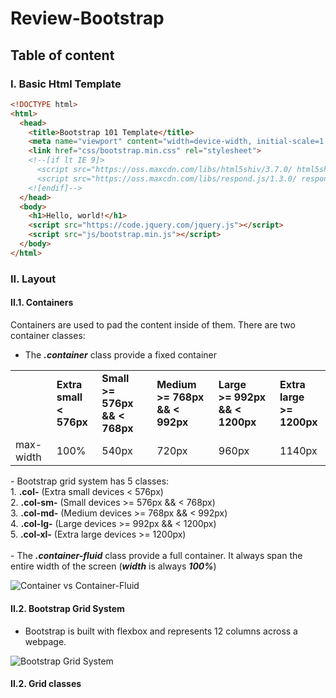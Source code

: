 # Review-Bootstrap

## Table of content


### I. Basic Html Template
```html
<!DOCTYPE html>  
<html>  
  <head> 
    <title>Bootstrap 101 Template</title>  
    <meta name="viewport" content="width=device-width, initial-scale=1.0">
    <link href="css/bootstrap.min.css" rel="stylesheet">
    <!--[if lt IE 9]>  
      <script src="https://oss.maxcdn.com/libs/html5shiv/3.7.0/ html5shiv.js"></script>  
      <script src="https://oss.maxcdn.com/libs/respond.js/1.3.0/ respond.min.js"></script>  
    <![endif]--> 
  </head> 
  <body>  
    <h1>Hello, world!</h1>   
    <script src="https://code.jquery.com/jquery.js"></script>
    <script src="js/bootstrap.min.js"></script>  
  </body> 
</html> 
```

### II. Layout
#### II.1. Containers
Containers are used to pad the content inside of them. There are two container classes:
- The **_.container_** class provide a fixed container
<table>
  <tr>
    <td></td>
    <td><strong>Extra small </br>< 576px</strong></td>
    <td><strong>Small </br>>= 576px && < 768px</strong></td>
    <td><strong>Medium </br>>= 768px && < 992px</strong></td>
    <td><strong>Large </br>>= 992px && < 1200px</strong></td>
    <td><strong>Extra large </br>>= 1200px</strong></td>
  <tr>
  <tr>
    <td>max-width</td>
    <td>100%</td>
    <td>540px</td>
    <td>720px</td>
    <td>960px</td>
    <td>1140px</td>
  <tr>
</table>
- Bootstrap grid system has 5 classes: <br/>
1. <b>.col-</b> (Extra small devices < 576px) <br/>
2. <b>.col-sm-</b> (Small devices >= 576px && < 768px) <br/>
3. <b>.col-md-</b> (Medium devices >= 768px && < 992px) <br/>
4. <b>.col-lg-</b> (Large devices >= 992px && < 1200px) <br/>
5. <b>.col-xl-</b> (Extra large devices >= 1200px) <br/>
<br/>
- The <b><i>.container-fluid</i></b> class provide a full container. It always span the entire width of the screen (<b><i>width</i></b> is always <b><i>100%</i></b>)

![Container vs Container-Fluid](https://user-images.githubusercontent.com/19525412/180586705-9b8ebbc6-04e7-434e-a650-801b2c876f98.png)

#### II.2. Bootstrap Grid System
- Bootstrap is built with flexbox and represents 12 columns across a webpage.

![Bootstrap Grid System](https://miro.medium.com/max/2342/1*Wg3dRY_fGQUvwhBplltkoQ.png)

#### II.2. Grid classes

